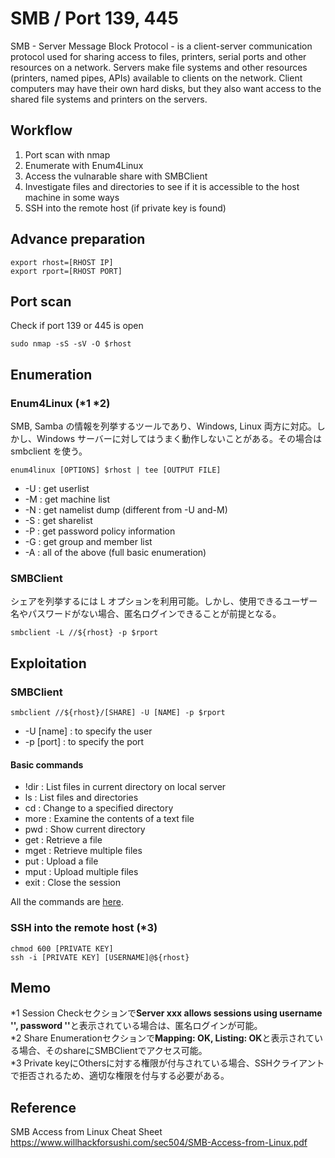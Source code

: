 # SMB / Port 139, 445
SMB - Server Message Block Protocol - is a client-server communication protocol used for sharing access to files, printers, serial ports and other resources on a network. Servers make file systems and other resources (printers, named pipes, APIs) available to clients on the network. Client computers may have their own hard disks, but they also want access to the shared file systems and printers on the servers.

## Workflow
1. Port scan with nmap
2. Enumerate with Enum4Linux
3. Access the vulnarable share with SMBClient  
4. Investigate files and directories to see if it is accessible to the host machine in some ways
5. SSH into the remote host (if private key is found)

## Advance preparation
```
export rhost=[RHOST IP]
export rport=[RHOST PORT]
```

## Port scan
Check if port 139 or 445 is open
```
sudo nmap -sS -sV -O $rhost
```

## Enumeration
### Enum4Linux (*1 *2)
SMB, Samba の情報を列挙するツールであり、Windows, Linux 両方に対応。しかし、Windows サーバーに対してはうまく動作しないことがある。その場合は smbclient を使う。
```
enum4linux [OPTIONS] $rhost | tee [OUTPUT FILE]
```

- -U : get userlist
- -M : get machine list
- -N : get namelist dump (different from -U and-M)
- -S : get sharelist
- -P : get password policy information
- -G : get group and member list
- -A : all of the above (full basic enumeration)

### SMBClient
シェアを列挙するには L オプションを利用可能。しかし、使用できるユーザー名やパスワードがない場合、匿名ログインできることが前提となる。
```
smbclient -L //${rhost} -p $rport
```

## Exploitation
### SMBClient
```
smbclient //${rhost}/[SHARE] -U [NAME] -p $rport  
```

- -U [name] : to specify the user
- -p [port] : to specify the port

#### Basic commands
- !dir : List files in current directory on local server
- ls : List files and directories
- cd : Change to a specified directory
- more : Examine the contents of a text file
- pwd : Show current directory
- get : Retrieve a file
- mget : Retrieve multiple files
- put : Upload a file
- mput : Upload multiple files
- exit : Close the session

All the commands are [here](http://www.samba.gr.jp/project/translation/3.6/htmldocs/manpages-3/smbclient.1.html).

### SSH into the remote host (*3)
```
chmod 600 [PRIVATE KEY]
ssh -i [PRIVATE KEY] [USERNAME]@${rhost}
```

## Memo
*1 Session Checkセクションで<strong>Server xxx allows sessions using username '', password ''</strong>と表示されている場合は、匿名ログインが可能。  
*2 Share Enumerationセクションで<strong>Mapping: OK, Listing: OK</strong>と表示されている場合、そのshareにSMBClientでアクセス可能。  
*3 Private keyにOthersに対する権限が付与されている場合、SSHクライアントで拒否されるため、適切な権限を付与する必要がある。

## Reference

SMB Access from Linux Cheat Sheet  
https://www.willhackforsushi.com/sec504/SMB-Access-from-Linux.pdf
